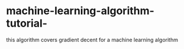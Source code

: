 # machine-learning-algorithm-tutorial-
this algorithm covers gradient decent for a machine learning algorithm 
